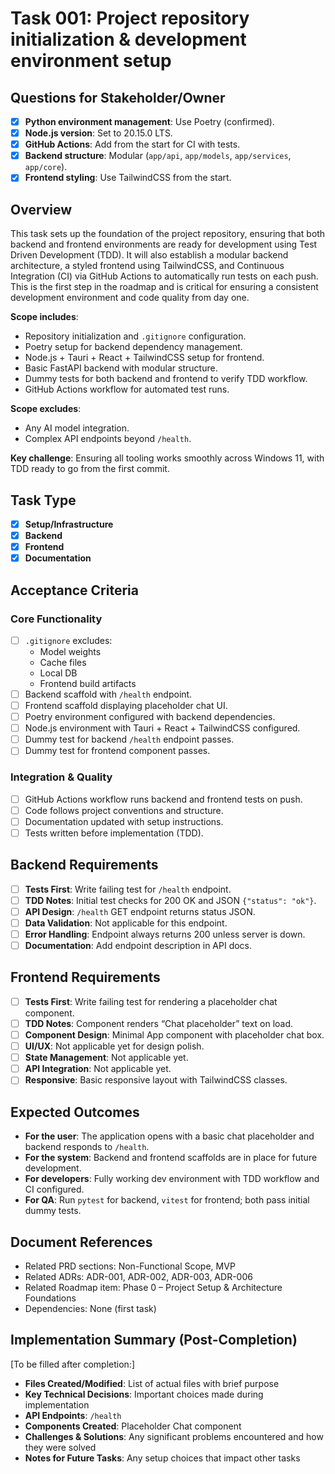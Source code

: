 # Task 001: Project repository initialization & development environment setup

## Questions for Stakeholder/Owner
- [x] **Python environment management**: Use Poetry (confirmed).
- [x] **Node.js version**: Set to 20.15.0 LTS.
- [x] **GitHub Actions**: Add from the start for CI with tests.
- [x] **Backend structure**: Modular (`app/api`, `app/models`, `app/services`, `app/core`).
- [x] **Frontend styling**: Use TailwindCSS from the start.

## Overview
This task sets up the foundation of the project repository, ensuring that both backend and frontend environments are ready for development using Test Driven Development (TDD). It will also establish a modular backend architecture, a styled frontend using TailwindCSS, and Continuous Integration (CI) via GitHub Actions to automatically run tests on each push.  
This is the first step in the roadmap and is critical for ensuring a consistent development environment and code quality from day one.

**Scope includes**:
- Repository initialization and `.gitignore` configuration.
- Poetry setup for backend dependency management.
- Node.js + Tauri + React + TailwindCSS setup for frontend.
- Basic FastAPI backend with modular structure.
- Dummy tests for both backend and frontend to verify TDD workflow.
- GitHub Actions workflow for automated test runs.

**Scope excludes**:
- Any AI model integration.
- Complex API endpoints beyond `/health`.

**Key challenge**:
Ensuring all tooling works smoothly across Windows 11, with TDD ready to go from the first commit.

## Task Type
- [x] **Setup/Infrastructure**
- [x] **Backend**
- [x] **Frontend**
- [x] **Documentation**

## Acceptance Criteria
### Core Functionality
- [ ] `.gitignore` excludes:
  - Model weights
  - Cache files
  - Local DB
  - Frontend build artifacts
- [ ] Backend scaffold with `/health` endpoint.
- [ ] Frontend scaffold displaying placeholder chat UI.
- [ ] Poetry environment configured with backend dependencies.
- [ ] Node.js environment with Tauri + React + TailwindCSS configured.
- [ ] Dummy test for backend `/health` endpoint passes.
- [ ] Dummy test for frontend component passes.

### Integration & Quality
- [ ] GitHub Actions workflow runs backend and frontend tests on push.
- [ ] Code follows project conventions and structure.
- [ ] Documentation updated with setup instructions.
- [ ] Tests written before implementation (TDD).

## Backend Requirements
- [ ] **Tests First**: Write failing test for `/health` endpoint.
- [ ] **TDD Notes**: Initial test checks for 200 OK and JSON `{"status": "ok"}`.
- [ ] **API Design**: `/health` GET endpoint returns status JSON.
- [ ] **Data Validation**: Not applicable for this endpoint.
- [ ] **Error Handling**: Endpoint always returns 200 unless server is down.
- [ ] **Documentation**: Add endpoint description in API docs.

## Frontend Requirements
- [ ] **Tests First**: Write failing test for rendering a placeholder chat component.
- [ ] **TDD Notes**: Component renders “Chat placeholder” text on load.
- [ ] **Component Design**: Minimal App component with placeholder chat box.
- [ ] **UI/UX**: Not applicable yet for design polish.
- [ ] **State Management**: Not applicable yet.
- [ ] **API Integration**: Not applicable yet.
- [ ] **Responsive**: Basic responsive layout with TailwindCSS classes.

## Expected Outcomes
- **For the user**: The application opens with a basic chat placeholder and backend responds to `/health`.
- **For the system**: Backend and frontend scaffolds are in place for future development.
- **For developers**: Fully working dev environment with TDD workflow and CI configured.
- **For QA**: Run `pytest` for backend, `vitest` for frontend; both pass initial dummy tests.

## Document References
- Related PRD sections: Non-Functional Scope, MVP
- Related ADRs: ADR-001, ADR-002, ADR-003, ADR-006
- Related Roadmap item: Phase 0 – Project Setup & Architecture Foundations
- Dependencies: None (first task)

## Implementation Summary (Post-Completion)
[To be filled after completion:]
- **Files Created/Modified**: List of actual files with brief purpose
- **Key Technical Decisions**: Important choices made during implementation
- **API Endpoints**: `/health`
- **Components Created**: Placeholder Chat component
- **Challenges & Solutions**: Any significant problems encountered and how they were solved
- **Notes for Future Tasks**: Any setup choices that impact other tasks
